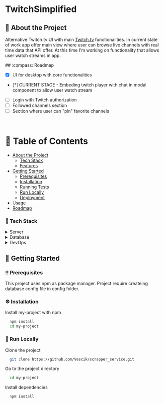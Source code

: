 <!--
Hey, thanks for using the awesome-readme-template template.  
If you have any enhancements, then fork this project and create a pull request 
or just open an issue with the label "enhancement".

Don't forget to give this project a star for additional support ;)
Maybe you can mention me or this repo in the acknowledgements too
-->
<div align="left">

  <h1>TwitchSimplified</h1>


  ## :hamburger: About the Project
  <p>Alternative Twitch.tv UI with main <a href="https://github.com/Vescik/makdolan">Twitch.tv</a> functionalities.
  In current state of work app offer main view where user can browse live channels with real time data that API offer.
  At this time I'm working on functionality that allows user watch streams in app.
  </p>
  <p></p>
  ## :compass: Roadmap

* [x] UI for desktop with core functionalities
* [*] CURRENT STAGE - Embeding twitch player with chat in modal component to allow user watch stream
* [ ] Login with Twitch authorization
* [ ] Followed channels section
* [ ] Section where user can "pin" favorite channels

</div>

<br />

<!-- Table of Contents -->
# :notebook_with_decorative_cover: Table of Contents

- [About the Project](#star2-about-the-project)
  * [Tech Stack](#space_invader-tech-stack)
  * [Features](#dart-features)
- [Getting Started](#toolbox-getting-started)
  * [Prerequisites](#bangbang-prerequisites)
  * [Installation](#gear-installation)
  * [Running Tests](#test_tube-running-tests)
  * [Run Locally](#running-run-locally)
  * [Deployment](#triangular_flag_on_post-deployment)
- [Usage](#eyes-usage)
- [Roadmap](#compass-roadmap)

  

<!-- About the Project -->



<!-- TechStack -->
### :space_invader: Tech Stack

<details>
  <summary>Server</summary>
  <ul>
    <li><a href="https://www.typescriptlang.org/">Node.js</a></li>
    <li><a href="https://nextjs.org/">Express.js</a></li>
    <li><a href="https://nextjs.org/">TypeScript</a></li>
    <li><a href="https://reactjs.org/">Node Cron</a></li>
    <li><a href="https://tailwindcss.com/">Puppeteer</a></li>
  </ul>
</details>


<details>
<summary>Database</summary>
  <ul>
    <li><a href="https://www.mongodb.com/">MongoDB</a></li>
    <li><a href="https://mongoosejs.com/">Mongoose</a></li>
  </ul>
</details>

<details>
<summary>DevOps</summary>
  <ul>
    <li><a href="https://www.docker.com/">Docker(In future)</a></li>
  </ul>
</details>


<!-- Getting Started -->
## 	:toolbox: Getting Started

<!-- Prerequisites -->
### :bangbang: Prerequisites

This project uses npm as package manager.
Project require createing database config file in config folder.



<!-- Installation -->
### :gear: Installation

Install my-project with npm

```bash
  npm install 
  cd my-project
```
   

<!-- Run Locally -->
### :running: Run Locally

Clone the project

```bash
  git clone https://github.com/Vescik/scrapper_service.git
```

Go to the project directory

```bash
  cd my-project
```

Install dependencies

```bash
  npm install
```


<!-- Roadmap -->

